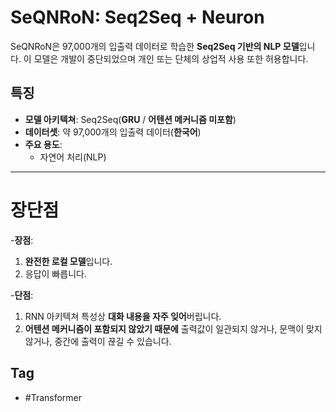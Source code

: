 # SeQNRoN: Seq2Seq + Neuron

SeQNRoN은 97,000개의 입출력 데이터로 학습한 **Seq2Seq 기반의 NLP 모델**입니다. 이 모델은 개발이 중단되었으며 개인 또는 단체의 상업적 사용 또한 허용합니다.

## 특징
- **모델 아키텍쳐**: Seq2Seq(**GRU** / **어텐션 메커니즘 미포함**)
- **데이터셋**: 약 97,000개의 입출력 데이터(**한국어**)
- **주요 용도**:
  - 자연어 처리(NLP)
---
# 장단점

-**장점**: 
 1. **완전한 로컬 모델**입니다.
 2. 응답이 빠릅니다.

-**단점**:
 1. RNN 아키텍쳐 특성상 **대화 내용을 자주 잊어**버립니다.
 2. **어텐션 메커니즘이 포함되지 않았기 때문에** 출력값이 일관되지 않거나, 문맥이 맞지 않거나, 중간에 출력이 끊길 수 있습니다.


## Tag
- #Transformer
